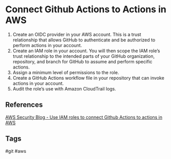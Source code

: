 # Connect Github Actions to Actions in AWS

1. Create an OIDC provider in your AWS account. This is a trust relationship that allows GitHub to authenticate and be authorized to perform actions in your account.  
2. Create an IAM role in your account. You will then scope the IAM role’s trust relationship to the intended parts of your GitHub organization, repository, and branch for GitHub to assume and perform specific actions.  
3. Assign a minimum level of permissions to the role.  
4. Create a GitHub Actions workflow file in your repository that can invoke actions in your account.  
5. Audit the role’s use with Amazon CloudTrail logs.  

## References
[AWS Security Blog - Use IAM roles to connect Github Actions to actions in AWS](https://aws.amazon.com/blogs/security/use-iam-roles-to-connect-github-actions-to-actions-in-aws/)

## Tags
#git #aws
